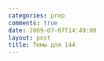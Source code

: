 ```yaml
---
categories: prep
comments: true
date: 2009-07-07T14:49:00
layout: post
title: Темы для 144
---
```


